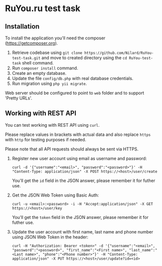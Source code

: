 
RuYou.ru test task
==================

Installation
------------

To install the application you'll need the composer (https://getcomposer.org).

1. Retrieve codebase using `git clone https://github.com/Nilard/RuYou-test-task.git` and move to created directory using the `cd RuYou-test-task` shell command.
2. Run `composer install` command.
3. Create an empty database.
4. Update the file `config/db.php` with real database credentials.
5. Run migration using `php yii migrate`.

Web server should be configured to point to `web` folder and to support 'Pretty URLs'.

Working with REST API
---------------------

You can test working with REST API using `curl`.

Please replace values in brackets with actual data and also replace `https` with `http` for testing purposes if needed.

Please note that all API requests should always be sent via HTTPS.

1. Register new user account using email as username and password:
   ```
   curl -d '{"username":"<email>", "password":"<password>"}' -H "Content-Type: application/json" -X POST https://<host>/user/create
   ```
   You'll get the `id` field in the JSON answer, please remember it for futher use.

2. Get the JSON Web Token using Basic Auth:
   ```
   curl -u <email>:<password> -i -H "Accept:application/json" -X GET https://<host>/user/key
   ```
   You'll get the `token` field in the JSON answer, please remember it for futher use.

3. Update the user account with first name, last name and phone number using JSON Web Token in the header:
   ```
   curl -H "Authorization: Bearer <token>" -d '{"username":"<email>", "password":"<password>", "first_name":"<First name>", "last_name":"<Last name>", "phone":"<Phone number>"}' -H "Content-Type: application/json" -X PUT https://<host>/user/update?id=<id>
   ```
